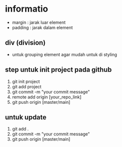 # informatio 

- margin : jarak luar element
- padding : jarak dalam element

## div (division)
- untuk grouping element agar mudah untuk di styling

## step untuk init project pada github

1. git init project
2. git add project
3. git commit -m "your commit message"
4. remote add origin [your_repo_link]
5. git push origin [master/main]

## untuk update 
1. git add .
2. git commit -m "your commit message"
3. git push origin [master/main]